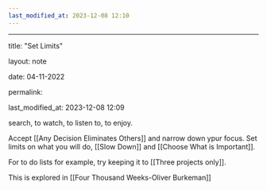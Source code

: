 ```yaml
---
last_modified_at: 2023-12-08 12:10
---
```

---

title: "Set Limits"

layout: note

date: 04-11-2022

permalink:

last_modified_at: 2023-12-08 12:09

search, to watch, to listen to, to enjoy. 

Accept [[Any Decision Eliminates Others]] and narrow down ypur focus. Set limits on what you will do, [[Slow Down]] and   [[Choose What is Important]]. 

For to do lists for example, try keeping it to [[Three projects only]]. 

This is explored in [[Four Thousand Weeks-Oliver Burkeman]]
